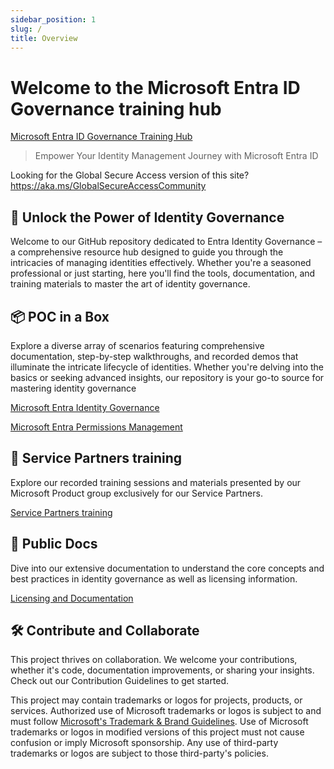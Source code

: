 ```yaml
---
sidebar_position: 1
slug: /
title: Overview
---
```

# Welcome to the Microsoft Entra ID Governance training hub

[Microsoft Entra ID Governance Training Hub](https://aka.ms/EntraIDGovernanceTraining)

> Empower Your Identity Management Journey with Microsoft Entra ID

Looking for the Global Secure Access version of this site? https://aka.ms/GlobalSecureAccessCommunity

## 🔐 Unlock the Power of Identity Governance

Welcome to our GitHub repository dedicated to Entra Identity Governance – a comprehensive resource hub designed to guide you through the intricacies of managing identities effectively. Whether you're a seasoned professional or just starting, here you'll find the tools, documentation, and training materials to master the art of identity governance.

## 📦 POC in a Box

Explore a diverse array of scenarios featuring comprehensive documentation, step-by-step walkthroughs, and recorded demos that illuminate the intricate lifecycle of identities. Whether you're delving into the basics or seeking advanced insights, our repository is your go-to source for mastering identity governance

[Microsoft Entra Identity Governance](./IGAPOC/Readme.md)

[Microsoft Entra Permissions Management](./EPMPOC/Readme.md)

## 🤝 Service Partners training

Explore our recorded training sessions and materials presented by our Microsoft Product group exclusively for our Service Partners.

[Service Partners training](./Partners/Readme.md)

## 📄 Public Docs

Dive into our extensive documentation to understand the core concepts and best practices in identity governance as well as licensing information.

[Licensing and Documentation](./DOCS/docs.md)

## 🛠️ Contribute and Collaborate

This project thrives on collaboration. We welcome your contributions, whether it's code, documentation improvements, or sharing your insights. Check out our Contribution Guidelines to get started.

This project may contain trademarks or logos for projects, products, or services. Authorized use of Microsoft
trademarks or logos is subject to and must follow
[Microsoft's Trademark & Brand Guidelines](https://www.microsoft.com/en-us/legal/intellectualproperty/trademarks/usage/general).
Use of Microsoft trademarks or logos in modified versions of this project must not cause confusion or imply Microsoft sponsorship.
Any use of third-party trademarks or logos are subject to those third-party's policies.
